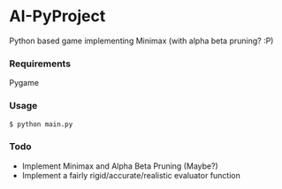 # AI-PyProject
Python based game implementing Minimax (with alpha beta pruning? :P)

### Requirements 
Pygame

### Usage
```sh
$ python main.py
```
### Todo 
- Implement Minimax and Alpha Beta Pruning (Maybe?) 
- Implement a fairly rigid/accurate/realistic evaluator function